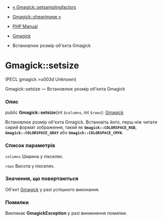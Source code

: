 - [« Gmagick::setsamplingfactors](gmagick.setsamplingfactors.md)
- [Gmagick::shearimage »](gmagick.shearimage.md)

- [PHP Manual](index.md)
- [Gmagick](class.gmagick.md)
- Встановлює розмір об'єкта Gmagick

# Gmagick::setsize

(PECL gmagick \>u003d Unknown)

Gmagick::setsize — Встановлює розмір об'єкта Gmagick

### Опис

public **Gmagick::setsize**(int `$columns`, int `$rows`):
[Gmagick](class.gmagick.md)

Встановлює розмір об'єкта Gmagick. Встановіть його, перш ніж читати
сирий формат зображення, такий як **`Gmagick::COLORSPACE_RGB`**,
**`Gmagick::COLORSPACE_GRAY`** або **`Gmagick::COLORSPACE_CMYK`**.

### Список параметрів

`columns`
Ширина у пікселях.

`rows`
Висота у пікселях.

### Значення, що повертаються

Об'єкт [Gmagick](class.gmagick.md) у разі успішного виконання.

### Помилки

Викликає **GmagickException** у разі виникнення помилки.
